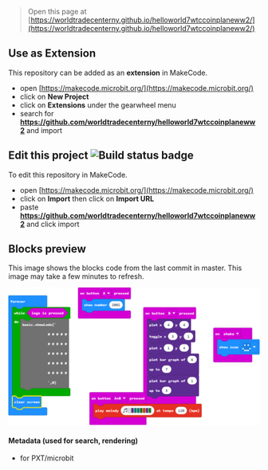 
> Open this page at [https://worldtradecenterny.github.io/helloworld7wtccoinplaneww2/](https://worldtradecenterny.github.io/helloworld7wtccoinplaneww2/)

## Use as Extension

This repository can be added as an **extension** in MakeCode.

* open [https://makecode.microbit.org/](https://makecode.microbit.org/)
* click on **New Project**
* click on **Extensions** under the gearwheel menu
* search for **https://github.com/worldtradecenterny/helloworld7wtccoinplaneww2** and import

## Edit this project ![Build status badge](https://github.com/worldtradecenterny/helloworld7wtccoinplaneww2/workflows/MakeCode/badge.svg)

To edit this repository in MakeCode.

* open [https://makecode.microbit.org/](https://makecode.microbit.org/)
* click on **Import** then click on **Import URL**
* paste **https://github.com/worldtradecenterny/helloworld7wtccoinplaneww2** and click import

## Blocks preview

This image shows the blocks code from the last commit in master.
This image may take a few minutes to refresh.

![A rendered view of the blocks](https://github.com/worldtradecenterny/helloworld7wtccoinplaneww2/raw/master/.github/makecode/blocks.png)

#### Metadata (used for search, rendering)

* for PXT/microbit
<script src="https://makecode.com/gh-pages-embed.js"></script><script>makeCodeRender("{{ site.makecode.home_url }}", "{{ site.github.owner_name }}/{{ site.github.repository_name }}");</script>
